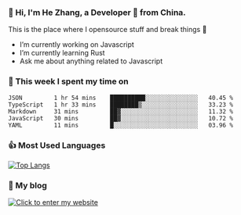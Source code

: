 ### 👋 Hi, I'm He Zhang, a Developer 🚀 from China.

This is the place where I opensource stuff and break things :rofl:

- I’m currently working on Javascript
- I’m currently learning Rust
- Ask me about anything related to Javascript

### 💪 This week I spent my time on 
<!--START_SECTION:waka-->
```text
JSON         1 hr 54 mins    ██████████░░░░░░░░░░░░░░░   40.45 % 
TypeScript   1 hr 33 mins    ████████▒░░░░░░░░░░░░░░░░   33.23 % 
Markdown     31 mins         ██▓░░░░░░░░░░░░░░░░░░░░░░   11.32 % 
JavaScript   30 mins         ██▓░░░░░░░░░░░░░░░░░░░░░░   10.72 % 
YAML         11 mins         █░░░░░░░░░░░░░░░░░░░░░░░░   03.96 % 
```
<!--END_SECTION:waka-->

### 👍 Most Used Languages
[![Top Langs](https://github-readme-stats.vercel.app/api/top-langs/?username=zhanghecool&layout=compact)](https://zhanghe.cool)

### 🌈 My blog 
[![Click to enter my website](https://cdn.jsdelivr.net/gh/zhanghecool/assets/images/gif/zhanghecools.gif)](https://zhanghe.cool)
